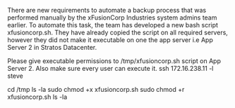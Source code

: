 There are new requirements to automate a backup process that was performed manually by the xFusionCorp Industries system admins team earlier. To automate this task, the team has developed a new bash script xfusioncorp.sh. They have already copied the script on all required servers, however they did not make it executable on one the app server i.e App Server 2 in Stratos Datacenter.

Please give executable permissions to /tmp/xfusioncorp.sh script on App Server 2. Also make sure every user can execute it.
ssh 172.16.238.11 -l steve 
 
cd /tmp 
ls -la 
sudo chmod +x xfusioncorp.sh
sudo chmod +r xfusioncorp.sh
ls -la 